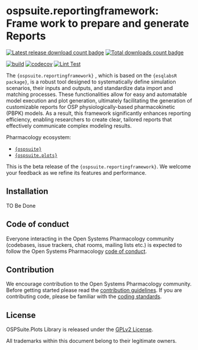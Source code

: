 # ospsuite.reportingframework: Frame work to prepare and generate Reports

<!-- badges: start -->

  [![Latest release download count badge](https://img.shields.io/github/downloads/Open-Systems-Pharmacology/OSPSuite.ReportingFramework/latest/total?label=%E2%AD%B3%20Downloads%20latest%20release)](https://github.com/Open-Systems-Pharmacology/OSPSuite.ReportingFramework/releases/latest)
  [![Total downloads count badge](https://img.shields.io/github/downloads/Open-Systems-Pharmacology/OSPSuite.Plots/total?label=%E2%AD%B3%20Downloads%20total)](https://github.com/Open-Systems-Pharmacology/OSPSuite.ReportingFrameworks/releases)

  [![build](https://img.shields.io/github/actions/workflow/status/Open-Systems-Pharmacology/OSPSuite.ReportingFramework/main-workflow.yaml?logo=github&logoColor=white&label=Build)](https://github.com/Open-Systems-Pharmacology/OSPSuite.ReportingFramework/actions/workflows/main-workflow.yaml)
  [![codecov](https://codecov.io/gh/Open-Systems-Pharmacology/OSPSuite.ReportingFramework/branch/main/graph/badge.svg)](https://codecov.io/gh/Open-Systems-Pharmacology/OSPSuite.Plots)
  [![Lint Test](https://img.shields.io/github/actions/workflow/status/Open-Systems-Pharmacology/OSPSuite.ReportingFramework/lint.yaml?logo=githubactions&logoColor=white&label=lint)](https://github.com/Open-Systems-Pharmacology/OSPSuite.ReportingFramework/actions/workflows/lint.yaml)

<!-- badges: end -->


The `{ospsuite.reportingframework}` , which is based on the `{esqlabsR package}`, 
is a robust tool designed to systematically define simulation scenarios, their inputs and outputs,
and standardize data import and matching processes. 
These functionalities allow for easy and automatable model execution and plot generation, 
ultimately facilitating the generation of customizable reports for 
OSP physiologically-based pharmacokinetic (PBPK) models. 
As a result, this framework significantly enhances reporting efficiency, 
enabling researchers to create clear, tailored reports that effectively communicate complex modeling results.

Pharmacology ecosystem:

-   [`{ospsuite}`](https://www.open-systems-pharmacology.org/OSPSuite-R/)
-   [`{ospsuite.plots}`](https://www.open-systems-pharmacology.org/OSPSuite.ReportingFramework/)

This is the beta release of the  `{ospsuite.reportingframework}`. We welcome your feedback as we refine its features and performance.

## Installation

TO Be Done

## Code of conduct

Everyone interacting in the Open Systems Pharmacology community (codebases,
issue trackers, chat rooms, mailing lists etc.) is expected to follow the Open
Systems Pharmacology [code of
conduct](https://dev.open-systems-pharmacology.org/r-development-resources/coding_standards_r).

## Contribution

We encourage contribution to the Open Systems Pharmacology community.
Before getting started please read the [contribution
guidelines](https://github.com/Open-Systems-Pharmacology/Suite/blob/master/CONTRIBUTING.md).
If you are contributing code, please be familiar with the [coding
standards](https://github.com/Open-Systems-Pharmacology/Suite/blob/master/CODING_STANDARDS_R.md).

## License

OSPSuite.Plots Library is released under the [GPLv2 License](LICENSE).

All trademarks within this document belong to their legitimate owners.
